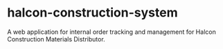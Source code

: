 # halcon-construction-system
A web application for internal order tracking and management for Halcon Construction Materials Distributor.
